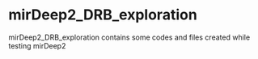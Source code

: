 # mirDeep2_DRB_exploration
mirDeep2_DRB_exploration contains some codes and files created while testing mirDeep2
